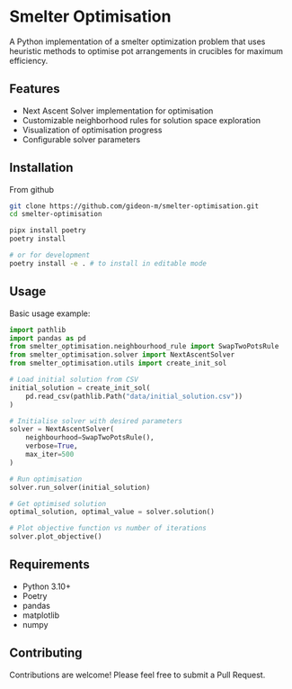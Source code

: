# Smelter Optimisation

A Python implementation of a smelter optimization problem that uses heuristic methods to optimise pot arrangements in crucibles for maximum efficiency.

## Features
- Next Ascent Solver implementation for optimisation
- Customizable neighborhood rules for solution space exploration
- Visualization of optimisation progress
- Configurable solver parameters

## Installation

From github
```bash
git clone https://github.com/gideon-m/smelter-optimisation.git
cd smelter-optimisation

pipx install poetry
poetry install

# or for development 
poetry install -e . # to install in editable mode
```

## Usage

Basic usage example:

```python
import pathlib
import pandas as pd
from smelter_optimisation.neighbourhood_rule import SwapTwoPotsRule
from smelter_optimisation.solver import NextAscentSolver
from smelter_optimisation.utils import create_init_sol

# Load initial solution from CSV
initial_solution = create_init_sol(
    pd.read_csv(pathlib.Path("data/initial_solution.csv"))
)

# Initialise solver with desired parameters
solver = NextAscentSolver(
    neighbourhood=SwapTwoPotsRule(),
    verbose=True,
    max_iter=500
)

# Run optimisation
solver.run_solver(initial_solution)

# Get optimised solution
optimal_solution, optimal_value = solver.solution()

# Plot objective function vs number of iterations
solver.plot_objective()
```

## Requirements
- Python 3.10+
- Poetry
- pandas
- matplotlib
- numpy

## Contributing
Contributions are welcome! Please feel free to submit a Pull Request.
